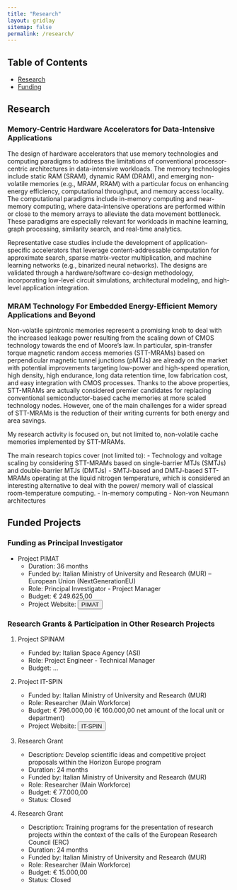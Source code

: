 ```yaml
---
title: "Research"
layout: gridlay
sitemap: false
permalink: /research/
---
```


## Table of Contents
- [Research](#reserach)
- [Funding](#funding)

## Research
<a id="reserach"></a>
### Memory-Centric Hardware Accelerators for Data-Intensive Applications
The design of hardware accelerators that use memory technologies and computing paradigms to address the limitations of conventional processor-centric architectures in data-intensive workloads. The memory technologies include static RAM (SRAM), dynamic RAM (DRAM), and emerging non-volatile memories (e.g., MRAM, RRAM) with a particular focus on enhancing energy efficiency, computational throughput, and memory access locality. The computational paradigms include in-memory computing and near-memory computing, where data-intensive operations are performed within or close to the memory arrays to alleviate the data movement bottleneck. These paradigms are especially relevant for workloads in machine learning, graph processing, similarity search, and real-time analytics.

Representative case studies include the development of application-specific accelerators that leverage content-addressable computation for approximate search, sparse matrix-vector multiplication, and machine learning networks (e.g., binarized neural networks). The designs are validated through a hardware/software co-design methodology, incorporating low-level circuit simulations, architectural modeling, and high-level application integration.

### MRAM Technology For Embedded Energy-Efficient Memory Applications and Beyond
Non-volatile spintronic memories represent a promising knob to deal with the increased leakage power resulting from the scaling down of CMOS technology towards the end of Moore’s law. In particular, spin-transfer torque magnetic random access memories (STT-MRAMs) based on perpendicular magnetic tunnel junctions (pMTJs) are already on the market with potential improvements targeting low-power and high-speed operation, high density, high endurance, long data retention time, low fabrication cost, and easy integration with CMOS processes. Thanks to the above properties, STT-MRAMs are actually considered premier candidates for replacing conventional semiconductor-based cache memories at more scaled technology nodes. However, one of the main challenges for a wider spread of STT-MRAMs is the reduction of their writing currents for both energy and area savings.

My research activity is focused on, but not limited to, non-volatile cache memories implemented by STT-MRAMs.

The main research topics cover (not limited to):
	- Technology and voltage scaling by considering STT-MRAMs based on single-barrier MTJs (SMTJs) and double-barrier MTJs (DMTJs)
	- SMTJ-based and DMTJ-based STT-MRAMs operating at the liquid nitrogen temperature, which is considered an interesting alternative to deal with the power/ memory wall of classical room-temperature computing.
	- In-memory computing
	- Non-von Neumann architectures

## Funded Projects
<a id="funding"></a>

### Funding as Principal Investigator
- Project PIMAT
	- Duration: 36 months
	- Funded by: Italian Ministry of University and Research (MUR) – European Union (NextGenerationEU)
	- Role: Principal Investigator - Project Manager
	- Budget: € 249.625,00 
	- Project Website: <button onclick="window.location.href='{{ site.baseurl }}/proj-pimat/'">PIMAT</button>
	
### Research Grants & Participation in Other Research Projects
1. Project SPINAM
	- Funded by: Italian Space Agency (ASI)
	- Role: Project Engineer - Technical Manager
	- Budget: ...
	
1. Project IT-SPIN
	- Funded by: Italian Ministry of University and Research (MUR)
	- Role: Researcher (Main Workforce)
	- Budget: € 796.000,00 (€ 160.000,00 net amount of the local unit or department)
	- Project Website: <button onclick="window.location.href='https://www.petaspin.com/it-spin/';">IT-SPIN</button>

1. Research Grant
	- Description: Develop scientific ideas and competitive project proposals within the Horizon Europe program
	- Duration: 24 months
	- Funded by: Italian Ministry of University and Research (MUR)
	- Role: Researcher (Main Workforce)
	- Budget: € 77.000,00
	- Status: Closed

1. Research Grant
	- Description: Training programs for the presentation of research projects within the context of the calls of the European Research Council (ERC)
	- Duration: 24 months
	- Funded by: Italian Ministry of University and Research (MUR)
	- Role: Researcher (Main Workforce)
	- Budget: € 15.000,00
	- Status: Closed